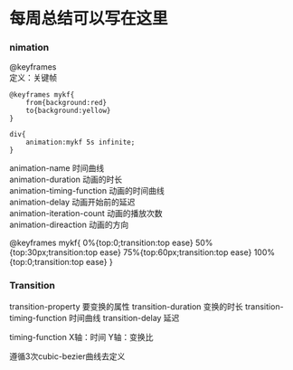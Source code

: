 # 每周总结可以写在这里

### nimation

@keyframes   
定义：关键帧    
```
@keyframes mykf{
    from{background:red}
    to{background:yellow}
}

div{
    animation:mykf 5s infinite;
}

```

animation-name 时间曲线  
animation-duration 动画的时长  
animation-timing-function 动画的时间曲线  
animation-delay 动画开始前的延迟  
animation-iteration-count 动画的播放次数  
animation-direaction 动画的方向  


@keyframes mykf{
    0%{top:0;transition:top ease}
    50%{top:30px;transition:top ease}
    75%{top:60px;transition:top ease}
    100%{top:0;transition:top ease}
}


### Transition
transition-property 要变换的属性
transition-duration 变换的时长
transition-timing-function 时间曲线
transition-delay 延迟


timing-function
X轴：时间
Y轴：变换比

 遵循3次cubic-bezier曲线去定义



 





















